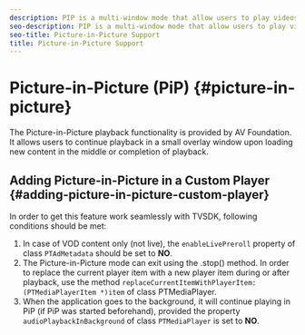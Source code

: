 ```yaml
---
description: PIP is a multi-window mode that allow users to play videos in plyback as well as navigate between the apps.
seo-description: PIP is a multi-window mode that allow users to play videos in plyback as well as navigate between the apps.
seo-title: Picture-in-Picture Support
title: Picture-in-Picture Support
---
```


# Picture-in-Picture (PiP) {#picture-in-picture}

The Picture-in-Picture playback functionality is provided by AV Foundation. 
It allows users to continue playback in a small overlay window upon loading new content in the middle or completion of playback.

## Adding Picture-in-Picture in a Custom Player {#adding-picture-in-picture-custom-player}

In order to get this feature work seamlessly with TVSDK, following conditions should be met:

1. In case of VOD content only (not live), the `enableLivePreroll` property of class `PTAdMetadata` should be set to **NO**.
1. The Picture-in-Picture mode can exit using the .stop() method. In order to replace the current player item with a new player item during or after playback, use the method `replaceCurrentItemWithPlayerItem:(PTMediaPlayerItem *)item` of class PTMediaPlayer.
1. When the application goes to the background, it will continue playing in PiP (if PiP was started beforehand), provided the property `audioPlaybackInBackground` of class `PTMediaPlayer` is set to **NO**.
